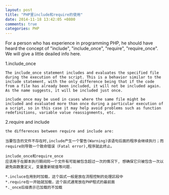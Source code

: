 ```yaml
---
layout: post
title: "PHP里include和require的使用"
date: 2014-11-18 13:42:05 +0800
comments: true
categories: PHP
---
```


For a person who has experience in programming PHP, he should have heard the concept of "include", "include_once", "require", "require_once". We will give a little deailed info here.

1.include_once

```
The include_once statement includes and evaluates the specified file during the execution of the script. This is a behavior similar to the include statement, with the only difference being that if the code from a file has already been included, it will not be included again. As the name suggests, it will be included just once.

include_once may be used in cases where the same file might be included and evaluated more than once during a particular execution of a script, so in this case it may help avoid problems such as function redefinitions, variable value reassignments, etc.
```  

2.require and include

```
the differences between require and include are:  

当要包含的文件不存在时,include产生一个警告(Warning)该语句后面的程序会继续执行；而require则导致一个致命错误（Fatal error),程序就此终止。

include_once和require_once
应该用于在脚本执行期间同一个文件有可能被包含超过一次的情况下, 想确保它只被包含一次以避免函数重定义, 变量重新赋值等问题.
  
*.incluce在用到时加载，这个函式一般是放在流程控制的处理区段中
*.require在一开始就加载，这个函式通常放在PHP程式的最前面
*._once后缀表示已加载的不加载
```  
